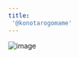 ```yaml
---
title:
 '@konotarogomame'
---
```


![image](https://pbs.twimg.com/profile_images/1182051179582251009/c9OguLXD_400x400.jpg)
